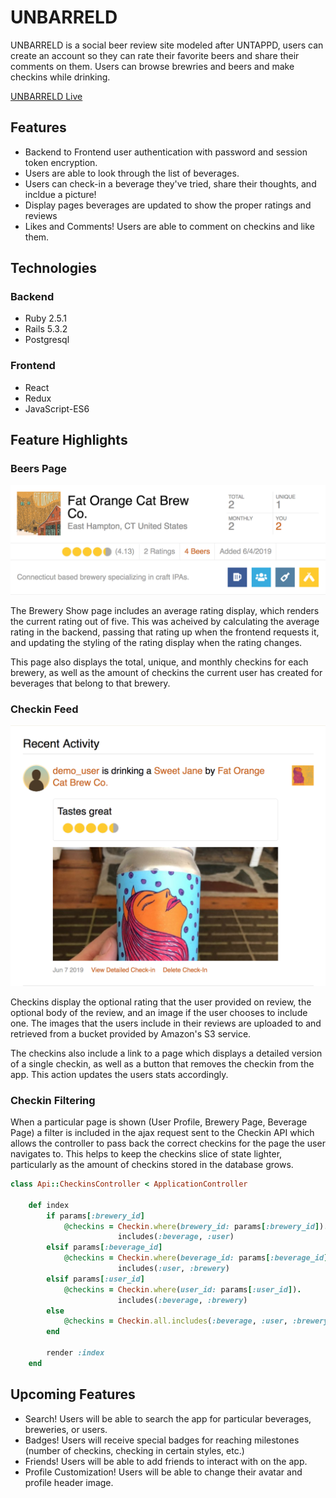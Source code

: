 
# UNBARRELD

UNBARRELD is a social beer review site modeled after UNTAPPD, users can create an account so they can rate their favorite beers and share their comments on them. Users can browse brewries and beers and make checkins while drinking.

[UNBARRELD Live](https://unbarreld.herokuapp.com/)


## Features

<ul>
    <li> Backend to Frontend user authentication with password and session token encryption. </li>
    <li> Users are able to look through the list of beverages. </li>
    <li> Users can check-in a beverage they've tried, share their thoughts, and incldue a picture! </li>
    <li> Display pages beverages are updated to show the proper ratings and reviews </li>
    <li> Likes and Comments! Users are able to comment on checkins and like them. </li>
</ul>

## Technologies

### Backend
<ul>
    <li> Ruby 2.5.1 </li>
    <li> Rails 5.3.2 </li>
    <li> Postgresql </li>
</ul>

### Frontend
<ul>
    <li> React </li>
    <li> Redux </li>
    <li> JavaScript-ES6 </li>
</ul>

## Feature Highlights

### Beers Page

![Beer Show](https://github.com/ppondo/Uncorkd/blob/master/app/assets/images/brew-show.png "Beer Show")

The Brewery Show page includes an average rating display, which renders the current rating out of five.
This was acheived by calculating the average rating in the backend, passing that rating up when the frontend requests it, and updating the styling of the rating display when the rating changes.

This page also displays the total, unique, and monthly checkins for each brewery, as well as the amount of checkins the current user has created for beverages that belong to that brewery.

### Checkin Feed

![Checkin](https://github.com/ppondo/Uncorkd/blob/master/app/assets/images/checkin.png "Checkin")

Checkins display the optional rating that the user provided on review, the optional body of the review, and an image if the user chooses to include one. The images that the users include in their reviews are uploaded to and retrieved from a bucket provided by Amazon's S3 service.

The checkins also include a link to a page which displays a detailed version of a single checkin, as well as a button that removes the checkin from the app. This action updates the users stats accordingly.

### Checkin Filtering

When a particular page is shown (User Profile, Brewery Page, Beverage Page) a filter is included in the ajax request sent to the Checkin API which allows the controller to pass back the correct checkins for the page the user navigates to. This helps to keep the checkins slice of state lighter, particularly as the amount of checkins stored in the database grows.

```Ruby
class Api::CheckinsController < ApplicationController

    def index
        if params[:brewery_id]
            @checkins = Checkin.where(brewery_id: params[:brewery_id]).
                        includes(:beverage, :user)
        elsif params[:beverage_id]
            @checkins = Checkin.where(beverage_id: params[:beverage_id]).
                        includes(:user, :brewery)
        elsif params[:user_id]
            @checkins = Checkin.where(user_id: params[:user_id]).
                        includes(:beverage, :brewery)
        else
            @checkins = Checkin.all.includes(:beverage, :user, :brewery)
        end

        render :index
    end
```

## Upcoming Features

<ul>
    <li> Search! Users will be able to search the app for particular beverages, breweries, or users. </li>
    <li> Badges! Users will receive special badges for reaching milestones (number of checkins, checking in certain styles, etc.) </li>
    <li> Friends! Users will be able to add friends to interact with on the app. </li>
    <li> Profile Customization! Users will be able to change their avatar and profile header image. </li>
</ul>